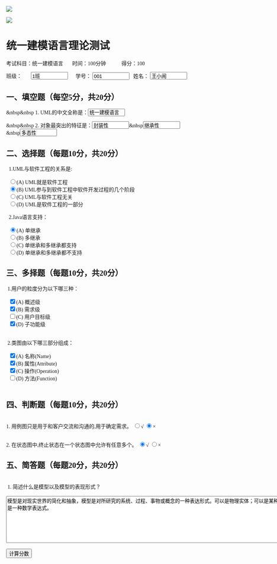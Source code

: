 
![](https://s3.cn-north-1.amazonaws.com.cn/tws-upload/images/1550989083003-77696049-1903-482e-9f97-f051d6c204f2.png)

![](https://s3.cn-north-1.amazonaws.com.cn/tws-upload/images/1550989289155-4740c2d8-9c49-40ad-9407-d339fbbf07fe.png)



<html>

<body>
<body style="font-family:times">

<h1>统一建模语言理论测试</h1>

<p>考试科目：统一建模语言 &nbsp&nbsp&nbsp&nbsp&nbsp  时间：100分钟 &nbsp&nbsp&nbsp&nbsp&nbsp&nbsp&nbsp&nbsp&nbsp&nbsp&nbsp得分：100</p>

<p> 
<form action="/demo/demo_form.asp"> 
班级：
&nbsp&nbsp&nbsp&nbsp&nbsp
<input type="text" style="height:20px;width:100px;border:2px solid WhiteSmoke；" value="1班"/>
&nbsp&nbsp&nbsp&nbsp
学号：
<input type="text" style="height:20px;width:100px;border:2px solid WhiteSmoke；" value="001"/>
&nbsp
姓名：
<input type="text" style="height:20px;width:100px;border:2px solid WhiteSmoke；" value="王小闹"/>
</p> 

<h2>一、填空题（每空5分，共20分）</h2>
<p> 



<form action="/demo/demo_form.asp">

&nbsp&nbsp 1. UML的中文全称是：<input type="text" style="height:20px;width:100px;border:2px solid WhiteSmoke；" value="统一建模语言"/></br>

&nbsp&nbsp 2. 对象最突出的特征是：<input type="text" style="height:20px;width:100px;border:2px solid WhiteSmoke；" value="封装性"/>&nbsp<input type="text" style="height:20px;width:100px;border:2px solid WhiteSmoke；" value="继承性"/>&nbsp<input type="text" style="height:20px;width:100px;border:2px solid WhiteSmoke；" value="多态性"/>

</p> 


<h2>二、选择题（每题10分，共20分）</h2>

<form action="/demo/demo_form.asp">
&nbsp 1.UML与软件工程的关系是:<br><br>
&nbsp&nbsp<input type="radio" value="(A)" name="关系 ">(A) UML就是软件工程<br>
&nbsp&nbsp<input type="radio" value="(B)" name="关系 "checked>(B) UML参与到软件工程中软件开发过程的几个阶段<br>
&nbsp&nbsp<input type="radio" value="(C)" name="关系 ">(C) UML与软件工程无关<br>
&nbsp&nbsp<input type="radio" value="(D)" name="关系 ">(D) UML是软件工程的一部分<br>
</form>

<form action="/demo/demo_form.asp">
&nbsp 2.Java语言支持：<br><br>
&nbsp&nbsp<input type="radio" value="(A)" name="语言"checked>(A) 单继承<br>
&nbsp&nbsp<input type="radio" value="(B)" name="语言">(B) 多继承<br>
&nbsp&nbsp<input type="radio" value="(C)" name="语言">(C) 单继承和多继承都支持<br>
&nbsp&nbsp<input type="radio" value="(D)" name="语言">(D) 单继承和多继承都不支持<br>
</form>

<h2>三、多择题（每题10分，共20分）</h2>
<form action="/demo/demo_form.asp">
&nbsp1.用户的粒度分为以下哪三种：<br><br>
&nbsp&nbsp<input type="checkbox" value="(A)" name="(A)"checked>(A) 概述级<br>
&nbsp&nbsp<input type="checkbox" value="(B)" name="(B)"checked>(B) 需求级<br>
&nbsp&nbsp<input type="checkbox" value="(C)" name="(C)">(C) 用户目标级<br>
&nbsp&nbsp<input type="checkbox" value="(D)" name="(D)"checked>(D) 子功能级<br><br>
</form>

<form action="/demo/demo_form.asp">
&nbsp2.类图由以下哪三部分组成：<br><br>
&nbsp&nbsp<input type="checkbox" value="(A)" name="(A)"checked>(A) 名称(Name)<br>
&nbsp&nbsp<input type="checkbox" value="(B)" name="(B)"checked>(B) 属性(Attribute)<br>
&nbsp&nbsp<input type="checkbox" value="(C)" name="(C)"checked>(C) 操作(Operation)<br>
&nbsp&nbsp<input type="checkbox" value="(D)" name="(D)">(D) 方法(Function)<br><br>
</form>

<h2>四、判断题（每题10分，共20分）</h2>
&nbsp<form action="/demo/demo_form.asp">1. 用例图只是用于和客户交流和沟通的,用于确定需求。
<input type="radio" name="√" value="√" >√
<input type="radio" name="×" value="×"checked>×
</form>
&nbsp<form action="/demo/demo_form.asp">2. 在状态图中,终止状态在一个状态图中允许有任意多个。
<input type="radio" name="√" value="√" checked>√
<input type="radio" name="×" value="×">×
</form>
<h2>五、简答题（每题20分，共20分）</h2>
&nbsp<form action="/demo/demo_form.asp">
&nbsp1. 简述什么是模型以及模型的表现形式？<br>
&nbsp&nbsp<textarea name="reworkmes"   cols="100"   rows="8"   style="OVERFLOW:   hidden">
模型是对现实世界的简化和抽象，模型是对所研究的系统、过程、事物或概念的一种表达形式。可以是物理实体；可以是某种图形；或者是一种数学表达式。
 </textarea><br><br>
<input type="submit" value="计算分数">
</form>
</body>



</html>
